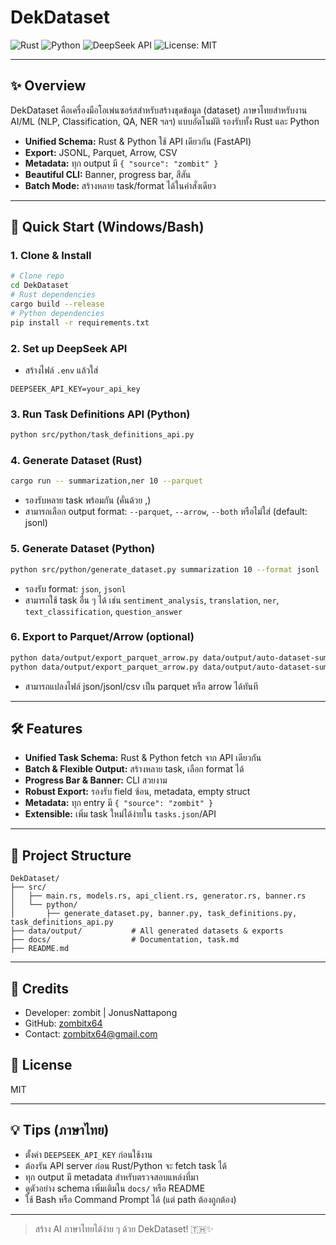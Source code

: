 # DekDataset

![Rust](https://img.shields.io/badge/Rust-%23dea584?style=flat-square&logo=rust&logoColor=black)
![Python](https://img.shields.io/badge/Python-%233776AB?style=flat-square&logo=python&logoColor=white)
![DeepSeek API](https://img.shields.io/badge/DeepSeek-API-blueviolet?style=flat-square)
![License: MIT](https://img.shields.io/badge/License-MIT-green?style=flat-square)

---

## ✨ Overview

DekDataset คือเครื่องมือโอเพ่นซอร์สสำหรับสร้างชุดข้อมูล (dataset) ภาษาไทยสำหรับงาน AI/ML (NLP, Classification, QA, NER ฯลฯ) แบบอัตโนมัติ รองรับทั้ง Rust และ Python

- **Unified Schema:** Rust & Python ใช้ API เดียวกัน (FastAPI)
- **Export:** JSONL, Parquet, Arrow, CSV
- **Metadata:** ทุก output มี `{ "source": "zombit" }`
- **Beautiful CLI:** Banner, progress bar, สีสัน
- **Batch Mode:** สร้างหลาย task/format ได้ในคำสั่งเดียว

---

## 🚀 Quick Start (Windows/Bash)

### 1. Clone & Install

```bash
# Clone repo
cd DekDataset
# Rust dependencies
cargo build --release
# Python dependencies
pip install -r requirements.txt
```

### 2. Set up DeepSeek API

- สร้างไฟล์ `.env` แล้วใส่

```env
DEEPSEEK_API_KEY=your_api_key
```

### 3. Run Task Definitions API (Python)

```bash
python src/python/task_definitions_api.py
```

### 4. Generate Dataset (Rust)

```bash
cargo run -- summarization,ner 10 --parquet
```

- รองรับหลาย task พร้อมกัน (คั่นด้วย ,)
- สามารถเลือก output format: `--parquet`, `--arrow`, `--both` หรือไม่ใส่ (default: jsonl)

### 5. Generate Dataset (Python)

```bash
python src/python/generate_dataset.py summarization 10 --format jsonl
```

- รองรับ format: `json`, `jsonl`
- สามารถใช้ task อื่น ๆ ได้ เช่น `sentiment_analysis`, `translation`, `ner`, `text_classification`, `question_answer`

### 6. Export to Parquet/Arrow (optional)

```bash
python data/output/export_parquet_arrow.py data/output/auto-dataset-summarization-YYYYMMDD-HHMMSS.jsonl parquet
python data/output/export_parquet_arrow.py data/output/auto-dataset-summarization-YYYYMMDD-HHMMSS.jsonl arrow
```

- สามารถแปลงไฟล์ json/jsonl/csv เป็น parquet หรือ arrow ได้ทันที

---

## 🛠️ Features

- **Unified Task Schema:** Rust & Python fetch จาก API เดียวกัน
- **Batch & Flexible Output:** สร้างหลาย task, เลือก format ได้
- **Progress Bar & Banner:** CLI สวยงาม
- **Robust Export:** รองรับ field ซ้อน, metadata, empty struct
- **Metadata:** ทุก entry มี `{ "source": "zombit" }`
- **Extensible:** เพิ่ม task ใหม่ได้ง่ายใน `tasks.json`/API

---

## 📁 Project Structure

```text
DekDataset/
├── src/
│   ├── main.rs, models.rs, api_client.rs, generator.rs, banner.rs
│   └── python/
│       ├── generate_dataset.py, banner.py, task_definitions.py, task_definitions_api.py
├── data/output/           # All generated datasets & exports
├── docs/                  # Documentation, task.md
├── README.md
```

---

## 👤 Credits

- Developer: zombit | JonusNattapong
- GitHub: [zombitx64](https://github.com/zombitx64)
- Contact: [zombitx64@gmail.com](mailto:zombitx64@gmail.com)

## 📝 License

MIT

---

## 💡 Tips (ภาษาไทย)

- ตั้งค่า `DEEPSEEK_API_KEY` ก่อนใช้งาน
- ต้องรัน API server ก่อน Rust/Python จะ fetch task ได้
- ทุก output มี metadata สำหรับตรวจสอบแหล่งที่มา
- ดูตัวอย่าง schema เพิ่มเติมใน `docs/` หรือ README
- ใช้ Bash หรือ Command Prompt ได้ (แต่ path ต้องถูกต้อง)

---

> สร้าง AI ภาษาไทยได้ง่าย ๆ ด้วย DekDataset! 🇹🇭✨
